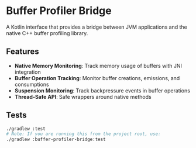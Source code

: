 # Buffer Profiler Bridge

A Kotlin interface that provides a bridge between JVM applications and the native C++ buffer profiling library.

## Features

- **Native Memory Monitoring**: Track memory usage of buffers with JNI integration
- **Buffer Operation Tracking**: Monitor buffer creations, emissions, and consumptions
- **Suspension Monitoring**: Track backpressure events in buffer operations
- **Thread-Safe API**: Safe wrappers around native methods

## Tests
```bash
./gradlew :test
# Note: If you are running this from the project root, use:
./gradlew :buffer-profiler-bridge:test
```
